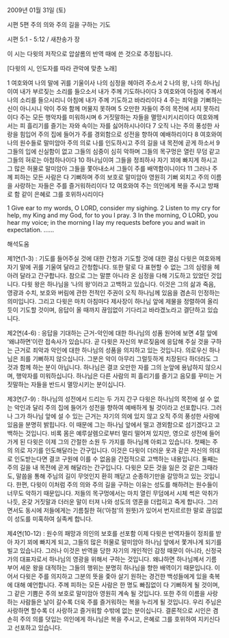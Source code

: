 2009년 01월 31일 (토)

시편 5편 주의 의와 주의 길을 구하는 기도



시편 5:1 - 5:12 / 새찬송가  장

이 시는 다윗의 저작으로 압살롬의 반역 때에 쓴 것으로 추정됩니다. 

[다윗의 시, 인도자를 따라 관악에 맞춘 노래] 

1  여호와여 나의 말에 귀를 기울이사 
 나의 심정을 헤아려 주소서
2  나의 왕, 나의 하나님이여 
 내가 부르짖는 소리를 들으소서 내가 주께 기도하나이다
3  여호와여 아침에 주께서 나의 소리를 들으시리니 
 아침에 내가 주께 기도하고 바라리이다
4  주는 죄악을 기뻐하는 신이 아니시니 
 악이 주와 함께 머물지 못하며 
5  오만한 자들이 주의 목전에 서지 못하리이다 
 주는 모든 행악자를 미워하시며 
6  거짓말하는 자들을 멸망시키시리이다 
 여호와께서는 피 흘리기를 즐기는 자와 속이는 자를 싫어하시나이다
7  오직 나는 주의 풍성한 사랑을 힘입어 주의 집에 들어가 
주를 경외함으로 성전을 향하여 예배하리이다
8  여호와여 나의 원수들로 말미암아 
주의 의로 나를 인도하시고 주의 길을 내 목전에 곧게 하소서
9  그들의 입에 신실함이 없고 그들의 심중이 심히 악하며 
 그들의 목구멍은 열린 무덤 같고 그들의 혀로는 아첨하나이다
10  하나님이여 그들을 정죄하사 자기 꾀에 빠지게 하시고 
 그 많은 허물로 말미암아 그들을 쫓아내소서 
 그들이 주를 배역함이니이다
11 그러나 주께 피하는 모든 사람은 다 기뻐하며 주의 보호로 말미암아 영원히 기뻐 외치고 
 주의 이름을 사랑하는 자들은 주를 즐거워하리이다
12 여호와여 주는 의인에게 복을 주시고 
 방패로 함 같이 은혜로 그를 호위하시리이다

1 Give ear to my words, O LORD, consider my sighing. 
2 Listen to my cry for help, my King and my God, for to you I pray. 
3 In the morning, O LORD, you hear my voice; in the morning I lay my requests before you and wait in expectation.
......

해석도움





제1연(1-3) : 기도를 들어주실 것에 대한 간청과 기도할 것에 대한 결심
다윗은 여호와께 자기 말에 귀를 기울여 달라고 간청합니다. 또한 말로 다 표현할 수 없는 그의 심령을 헤아려 달라고 간구합니다. 참으로 그는 말뿐 아니라 온 심정을 다해 기도하고 있었던 것입니다. 다윗 왕은 하나님을 ‘나의 왕’이라고 고백하고 있습니다. 이것은 그의 삶과 죽음, 영광과 수치, 보호와 버림에 관한 전적인 주권이 오직 하나님께 있음을 겸손히 인정하는 의미입니다. 그리고 다윗은 마치 아침마다 제사장이 하나님 앞에 제물을 정렬하여 올리듯이 기도할 것이며, 응답이 올 때까지 끊임없이 기다리고 바라겠노라고 결단하고 있습니다.  

제2연(4-6) : 응답을 기대하는 근거-악인에 대한 하나님의 성품
원어에 보면 4절 앞에 ‘왜냐하면’이란 접속사가 있습니다. 곧 다윗은 자신의 부르짖음에 응답해 주실 것을 구하는 근거로 죄악과 악인에 대한 하나님의 성품을 의지하고 있는 것입니다. 의로우신 하나님은 죄를 기뻐하지 않으십니다. 그분은 악이 아무리 그럴듯하게 치장된다 하더라도 그것과 함께 하는 분이 아닙니다. 하나님은 결코 오만한 자를 그의 눈앞에 용납하지 않으시며, 행악자를 미워하십니다. 하나님은 다른 사람의 피 흘리기를 즐기고 음모를 꾸미는 거짓말하는 자들을 반드시 멸망시키는 분이십니다.

제3연(7-9) : 하나님의 성전에서 드리는 두 가지 간구
다윗은 하나님의 목전에 설 수 없는 악인과 달리 주의 집에 들어가 성전을 향하여 예배하게 될 것이라고 선포합니다. 그러나 그가 하나님 앞에 설 수 있는 근거는 자기의 의에 있지 않고 오직 주의 풍성한 사랑에 있음을 분명히 밝힙니다. 이 때문에 그는 하나님 앞에서 떨고 경외함으로 섬기겠다고 고백하는 것입니다. 비록 몸은 예루살렘으로부터 멀리 떨어져 있지만, 영으로 성전에 들어가게 된 다윗은 이제 그의 간절한 소원 두 가지를 하나님께 아뢰고 있습니다. 첫째는 주의 의로 자기를 인도해달라는 간구입니다. 이것은 다윗이 더러운 옷과 같은 자신의 의대로 인도받는다면 결코 구원에 이를 수 없음을 간접적으로 고백하는 내용입니다. 둘째는 주의 길을 내 목전에 곧게 해달라는 간구입니다. 다윗은 모든 것을 잃은 것 같은 그때라도, 말씀을 통해 주님의 길이 무엇인지 환히 깨닫고 순종하기만을 갈망하고 있는 것입니다. 한편, 다윗이 이처럼 주의 의와 주의 길을 구하는 이유는 성도를 해하려는 원수들이 너무도 악하기 때문입니다. 저들의 목구멍에서는 마치 열린 무덤에서 시체 썩은 악취가 나듯, 온갖 거짓말과 더러운 말이 터져 나와 성도의 영혼을 더럽히고 죽게 합니다. 그러면서도 동시에 저들에게는 기름칠한 혀(‘아첨’의 원뜻)가 있어서 번지르르한 말로 끊임없이 성도를 미혹하여 실족케 합니다. 

제4연(10-12) : 원수의 패망과 의인의 보호를 선포함
이제 다윗은 반역자들이 정죄를 받아 자기 꾀에 빠지게 되고, 그들의 많은 허물로 말미암아 하나님 앞에서 쫓겨나게 되기를 빌고 있습니다. 그러나 이것은 반역을 당한 자기의 개인적인 감정 때문이 아니라, 신정국가의 대표자로서 하나님의 영광을 위해서 구하는 것입니다. 왜냐하면 하나님께서 기름 부어 세운 왕을 대적하는 그들의 행위는 분명히 하나님을 향한 배역이기 때문입니다. 이어서 다윗은 주를 의지하고 그분의 뜻을 좇아 살기 원하는 경건한 백성들에게 있을 축복에 대해 예언합니다. 주께 피하는 모든 사람은 한 명도 빠짐없이 다 기뻐하게 될 것이며, 그 같은 기쁨은 주의 보호로 말미암아 영원히 계속 될 것입니다. 또한 주의 이름을 사랑하는 사람들은 날이 갈수록 더욱 주를 즐거워하는 복을 누리게 될 것입니다. 우리 주님은 사랑하면 할수록 더 사랑하고 즐거워할 수밖에 없는 분이십니다. 결론적으로 시인은 겸손히 주의 의를 덧입는 의인에게 하나님은 복을 주시고, 은혜로 그를 호위하여 지키신다고 선포하고 있습니다.
